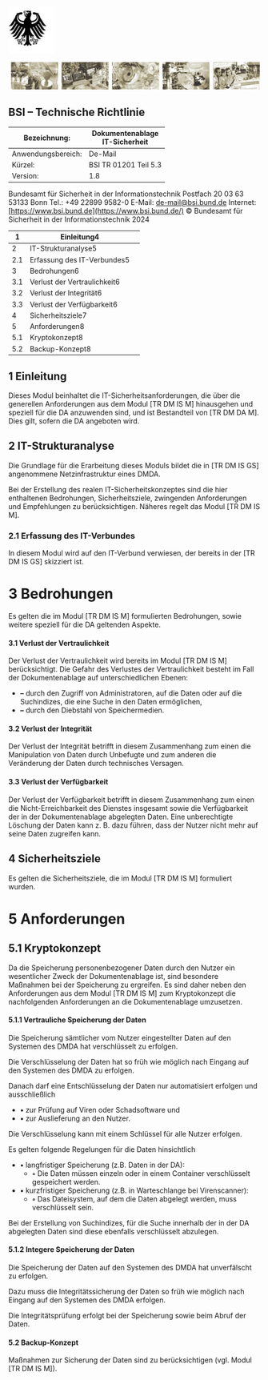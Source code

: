 ![](_page_0_Picture_0.jpeg)

![](_page_0_Picture_2.jpeg)

## BSI – Technische Richtlinie

| Bezeichnung:       | Dokumentenablage<br>IT-Sicherheit |
|--------------------|-----------------------------------|
| Anwendungsbereich: | De-Mail                           |
| Kürzel:            | BSI TR 01201 Teil 5.3             |
| Version:           | 1.8                               |

Bundesamt für Sicherheit in der Informationstechnik Postfach 20 03 63 53133 Bonn Tel.: +49 22899 9582-0 E-Mail: [de-mail@bsi.bund.de](mailto:de-mail@bsi.bund.de) Internet: [https://www.bsi.bund.de](https://www.bsi.bund.de/) © Bundesamt für Sicherheit in der Informationstechnik 2024

| 1   | Einleitung4                  |  |
|-----|------------------------------|--|
| 2   | IT-Strukturanalyse5          |  |
| 2.1 | Erfassung des IT-Verbundes5  |  |
| 3   | Bedrohungen6                 |  |
| 3.1 | Verlust der Vertraulichkeit6 |  |
| 3.2 | Verlust der Integrität6      |  |
| 3.3 | Verlust der Verfügbarkeit6   |  |
| 4   | Sicherheitsziele7            |  |
| 5   | Anforderungen8               |  |
| 5.1 | Kryptokonzept8               |  |
| 5.2 | Backup-Konzept8              |  |

## <span id="page-3-0"></span>**1 Einleitung**

Dieses Modul beinhaltet die IT-Sicherheitsanforderungen, die über die generellen Anforderungen aus dem Modul [TR DM IS M] hinausgehen und speziell für die DA anzuwenden sind, und ist Bestandteil von [TR DM DA M]. Dies gilt, sofern die DA angeboten wird.

## <span id="page-4-0"></span>**2 IT-Strukturanalyse**

Die Grundlage für die Erarbeitung dieses Moduls bildet die in [TR DM IS GS] angenommene Netzinfrastruktur eines DMDA.

Bei der Erstellung des realen IT-Sicherheitskonzeptes sind die hier enthaltenen Bedrohungen, Sicherheitsziele, zwingenden Anforderungen und Empfehlungen zu berücksichtigen. Näheres regelt das Modul [TR DM IS M].

### **2.1 Erfassung des IT-Verbundes**

In diesem Modul wird auf den IT-Verbund verwiesen, der bereits in der [TR DM IS GS] skizziert ist.

# <span id="page-5-0"></span>**3 Bedrohungen**

Es gelten die im Modul [TR DM IS M] formulierten Bedrohungen, sowie weitere speziell für die DA geltenden Aspekte.

#### **3.1 Verlust der Vertraulichkeit**

Der Verlust der Vertraulichkeit wird bereits im Modul [TR DM IS M] berücksichtigt. Die Gefahr des Verlustes der Vertraulichkeit besteht im Fall der Dokumentenablage auf unterschiedlichen Ebenen:

- **–** durch den Zugriff von Administratoren, auf die Daten oder auf die Suchindizes, die eine Suche in den Daten ermöglichen,
- **–** durch den Diebstahl von Speichermedien.

#### **3.2 Verlust der Integrität**

Der Verlust der Integrität betrifft in diesem Zusammenhang zum einen die Manipulation von Daten durch Unbefugte und zum anderen die Veränderung der Daten durch technisches Versagen.

#### **3.3 Verlust der Verfügbarkeit**

Der Verlust der Verfügbarkeit betrifft in diesem Zusammenhang zum einen die Nicht-Erreichbarkeit des Dienstes insgesamt sowie die Verfügbarkeit der in der Dokumentenablage abgelegten Daten. Eine unberechtigte Löschung der Daten kann z. B. dazu führen, dass der Nutzer nicht mehr auf seine Daten zugreifen kann.

## <span id="page-6-0"></span>**4 Sicherheitsziele**

Es gelten die Sicherheitsziele, die im Modul [TR DM IS M] formuliert wurden.

# <span id="page-7-0"></span>**5 Anforderungen**

## **5.1 Kryptokonzept**

Da die Speicherung personenbezogener Daten durch den Nutzer ein wesentlicher Zweck der Dokumentenablage ist, sind besondere Maßnahmen bei der Speicherung zu ergreifen. Es sind daher neben den Anforderungen aus dem Modul [TR DM IS M] zum Kryptokonzept die nachfolgenden Anforderungen an die Dokumentenablage umzusetzen.

#### **5.1.1 Vertrauliche Speicherung der Daten**

Die Speicherung sämtlicher vom Nutzer eingestellter Daten auf den Systemen des DMDA hat verschlüsselt zu erfolgen.

Die Verschlüsselung der Daten hat so früh wie möglich nach Eingang auf den Systemen des DMDA zu erfolgen.

Danach darf eine Entschlüsselung der Daten nur automatisiert erfolgen und ausschließlich

- **•** zur Prüfung auf Viren oder Schadsoftware und
- **•** zur Auslieferung an den Nutzer.

Die Verschlüsselung kann mit einem Schlüssel für alle Nutzer erfolgen.

Es gelten folgende Regelungen für die Daten hinsichtlich

- **•** langfristiger Speicherung (z.B. Daten in der DA):
	- **◦** Die Daten müssen einzeln oder in einem Container verschlüsselt gespeichert werden.
- **•** kurzfristiger Speicherung (z.B. in Warteschlange bei Virenscanner):
	- **◦** Das Dateisystem, auf dem die Daten abgelegt werden, muss verschlüsselt sein.

Bei der Erstellung von Suchindizes, für die Suche innerhalb der in der DA abgelegten Daten sind diese ebenfalls verschlüsselt abzulegen.

#### **5.1.2 Integere Speicherung der Daten**

Die Speicherung der Daten auf den Systemen des DMDA hat unverfälscht zu erfolgen.

Dazu muss die Integritätssicherung der Daten so früh wie möglich nach Eingang auf den Systemen des DMDA erfolgen.

Die Integritätsprüfung erfolgt bei der Speicherung sowie beim Abruf der Daten.

#### **5.2 Backup-Konzept**

Maßnahmen zur Sicherung der Daten sind zu berücksichtigen (vgl. Modul [TR DM IS M]).